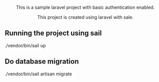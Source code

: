 <p align="center">This is a sample laravel project with basic authentication enabled.</p>

<p align="center">
This project is created using laravel with sale.
</p>

## Running the project using sail
./vendor/bin/sail up


## Do database migration
./vendor/bin/sail artisan migrate


